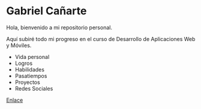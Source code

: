 # Gabriel Cañarte

Hola, bienvenido a mi repositorio personal. 

Aquí subiré todo mi progreso en el curso de Desarrollo de Aplicaciones Web y Móviles.

* Vida personal
* Logros
* Habilidades
* Pasatiempos
* Proyectos
* Redes Sociales

[Enlace](https://www.instagram.com)
